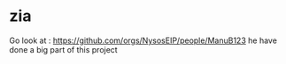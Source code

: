 # zia

Go look at : https://github.com/orgs/NysosEIP/people/ManuB123 he have done a big part of this project
